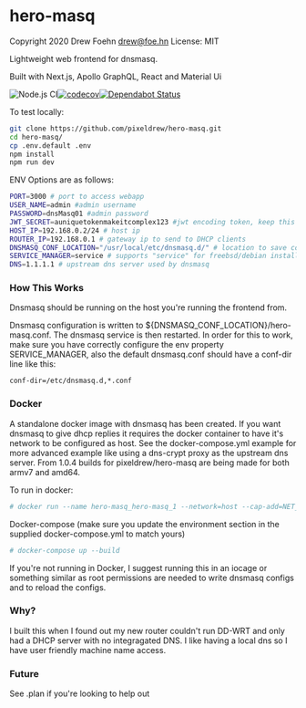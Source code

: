 # hero-masq

Copyright 2020 Drew Foehn <drew@foe.hn>
License: MIT

Lightweight web frontend for dnsmasq.

Built with Next.js, Apollo GraphQL, React and Material Ui

![Node.js CI](https://github.com/pixeldrew/hero-masq/workflows/Node.js%20CI/badge.svg)[![codecov](https://codecov.io/gh/pixeldrew/hero-masq/branch/develop/graph/badge.svg)](https://codecov.io/gh/pixeldrew/hero-masq)[![Dependabot Status](https://api.dependabot.com/badges/status?host=github&repo=pixeldrew/hero-masq)](https://dependabot.com)

To test locally:

```bash
git clone https://github.com/pixeldrew/hero-masq.git
cd hero-masq/
cp .env.default .env
npm install
npm run dev
```

ENV Options are as follows:

```bash
PORT=3000 # port to access webapp
USER_NAME=admin #admin username
PASSWORD=dnsMasq01 #admin password
JWT_SECRET=auniquetokenmakeitcomplex123 #jwt encoding token, keep this secret
HOST_IP=192.168.0.2/24 # host ip
ROUTER_IP=192.168.0.1 # gateway ip to send to DHCP clients
DNSMASQ_CONF_LOCATION="/usr/local/etc/dnsmasq.d/" # location to save configuration
SERVICE_MANAGER=service # supports "service" for freebsd/debian installs or the docker controller "supervisor"
DNS=1.1.1.1 # upstream dns server used by dnsmasq
```

### How This Works

Dnsmasq should be running on the host you're running the frontend from.

Dnsmasq configuration is written to \${DNSMASQ_CONF_LOCATION}/hero-masq.conf. The dnsmasq service is then restarted.
In order for this to work, make sure you have correctly configure the env property SERVICE_MANAGER, also the default
dnsmasq.conf should have a conf-dir line like this:

```
conf-dir=/etc/dnsmasq.d,*.conf
```

### Docker
A standalone docker image with dnsmasq has been created. If you want dnsmasq to give dhcp replies it requires the docker
container to have it's network to be configured as host. See the docker-compose.yml example for more advanced example
like using a dns-crypt proxy as the upstream dns server. From 1.0.4 builds for pixeldrew/hero-masq are being made for
both armv7 and amd64.

To run in docker:

```sh
# docker run --name hero-masq_hero-masq_1 --network=host --cap-add=NET_ADMIN -P -e ROUTER_IP=192.168.0.1 -e PASSWORD=adminpassword -e JWT_SECRET=somethingrandom -e HOST_IP=192.168.0.2/24 -d pixeldrew/hero-masq
```

Docker-compose (make sure you update the environment section in the supplied docker-compose.yml to match yours)

```bash
# docker-compose up --build
```

If you're not running in Docker, I suggest running this in an iocage or something similar as root permissions are
needed to write dnsmasq configs and to reload the configs.

### Why?

I built this when I found out my new router couldn't run DD-WRT and only had a DHCP server with no integragated DNS.
I like having a local dns so I have user friendly machine name access.

### Future

See .plan if you're looking to help out

